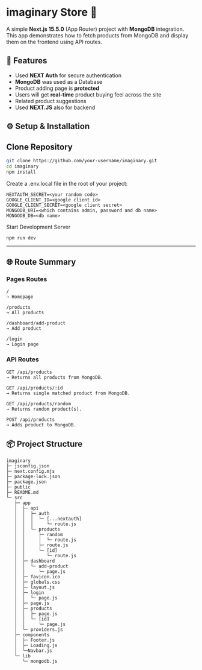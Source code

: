 # imaginary Store 🛒

A simple **Next.js 15.5.0** (App Router) project with **MongoDB** integration.  
This app demonstrates how to fetch products from MongoDB and display them on the frontend using API routes.

## 🚀 Features

- Used **NEXT Auth** for secure authentication
- **MongoDB** was used as a Database
- Product adding page is **protected**
- Users will get **real-time** product buying feel across the site
- Related product suggestions
- Used **NEXT.JS** also for backend

## ⚙️ Setup & Installation

## Clone Repository

```bash
git clone https://github.com/your-username/imaginary.git
cd imaginary
npm install
```

Create a .env.local file in the root of your project:

```
NEXTAUTH_SECRET=<your random code>
GOOGLE_CLIENT_ID=<google client id>
GOOGLE_CLIENT_SECRET=<google client secret>
MONGODB_URI=<which contains admin, password and db name>
MONGODB_DB=<db name>
```

Start Development Server

```
npm run dev
```

---

## 🌐 Route Summary

### Pages Routes

```
/
→ Homepage

/products
→ All products

/dashboard/add-product
→ Add product

/login
→ Login page
```

### API Routes

```
GET /api/products
→ Returns all products from MongoDB.

GET /api/products/:id
→ Returns single matched product from MongoDB.

GET /api/products/random
→ Returns random product(s).

POST /api/products
→ Adds product to MongoDB.
```

## 📦 Project Structure

```
imaginary
├─ jsconfig.json
├─ next.config.mjs
├─ package-lock.json
├─ package.json
├─ public
├─ README.md
└─ src
   ├─ app
   │  ├─ api
   │  │  ├─ auth
   │  │  │  └─ [...nextauth]
   │  │  │     └─ route.js
   │  │  └─ products
   │  │     ├─ random
   │  │     │  └─ route.js
   │  │     ├─ route.js
   │  │     └─ [id]
   │  │        └─ route.js
   │  ├─ dashboard
   │  │  └─ add-product
   │  │     └─ page.js
   │  ├─ favicon.ico
   │  ├─ globals.css
   │  ├─ layout.js
   │  ├─ login
   │  │  └─ page.js
   │  ├─ page.js
   │  ├─ products
   │  │  ├─ page.js
   │  │  └─ [id]
   │  │     └─ page.js
   │  └─ providers.js
   ├─ components
   │  ├─ Footer.js
   │  ├─ Loading.js
   │  └─Navbar.js
   └─ lib
      └─ mongodb.js

```
